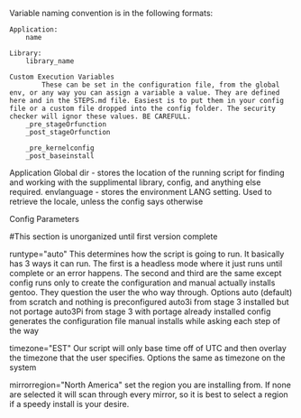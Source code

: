 Variable naming convention is in the following formats:

    Application:
        name
        
    Library:
        library_name
        
    Custom Execution Variables
            These can be set in the configuration file, from the global env, or any way you can assign a variable a value. They are defined here and in the STEPS.md file. Easiest is to put them in your config file or a custom file dropped into the config folder. The security checker will ignor these values. BE CAREFULL.
        _pre_stageOrfunction
        _post_stageOrfunction
        
        _pre_kernelconfig
        _post_baseinstall


Application Global
    dir - stores the location of the running script for finding and working with the supplimental library, config, and anything else required.
    envlanguage - stores the environment LANG setting. Used to retrieve the locale, unless the config says otherwise


Config Parameters

#This section is unorganized until first version complete

runtype="auto"
    This determines how the script is going to run. It basically has 3 ways it can run. The first is a headless mode where it just runs until complete or an error happens. The second and third are the same except config runs only to create the configuration and manual actually installs gentoo. They question the user the who way through.
    Options
        auto (default)
            from scratch and nothing is preconfigured
        auto3i
            from stage 3 installed but not portage
        auto3Pi
            from stage 3 with portage already installed
        config
            generates the configuration file
        manual
            installs while asking each step of the way

timezone="EST"
    Our script will only base time off of UTC and then overlay the timezone that the user specifies.
    Options
        the same as timezone on the system

mirrorregion="North America"
    set the region you are installing from. If none are selected it will scan through every mirror, so it is best to select a region if a speedy install is your desire.

